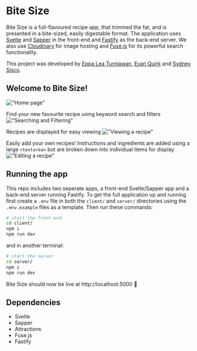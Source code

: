 # Bite Size
Bite Size is a full-flavoured recipe app, that trimmed the fat, and is presented in a bite-sized, easily digestable format. The application uses [Svelte](https://svelte.dev/) and [Sapper](https://sapper.svelte.dev/) in the front-end and [Fastify](https://www.fastify.io/) as the back-end server. We also use [Cloudinary](https://cloudinary.com/) for image hosting and [Fuse.js](https://fusejs.io/) for its powerful search functionality.

This project was developed by [Eppa Lea Turniawan](https://github.com/eppalea), [Evan Quirk](https://github.com/evanquirk) and [Sydney Sisco](https://github.com/sydney-sisco).

## Welcome to Bite Size!
!["Home page"](https://github.com/sydney-sisco/bite-size/blob/main/docs/media/home-page.png?raw=true)

Find your new favourite recipe using keyword search and filters
!["Searching and Filtering"](https://github.com/sydney-sisco/bite-size/blob/main/docs/media/search-and-filters.gif?raw=true)

Recipes are displayed for easy viewing
!["Viewing a recipe"](https://github.com/sydney-sisco/bite-size/blob/main/docs/media/recipe-page.png?raw=true)

Easily add your own recipes! Instructions and ingredients are added using a large `<textarea>` but are broken down into individual items for display
!["Editing a recipe"](https://github.com/sydney-sisco/bite-size/blob/main/docs/media/edit-page.png?raw=true)

## Running the app
This repo includes two seperate apps, a front-end Svelte/Sapper app and a back-end server running Fastify. To get the full application up and running first create a `.env` file in both the `client/` and `server/` directories using the `.env.example` files as a template. Then run these commands:
```sh
# start the front-end
cd client/
npm i
npm run dev
```
and in another terminal:
```sh
# start the server
cd server/
npm i
npm run dev
```
Bite Size should now be live at http://localhost:5000 🎉

## Dependencies
- Svelte
- Sapper
- Attractions
- Fuse.js
- Fastify
